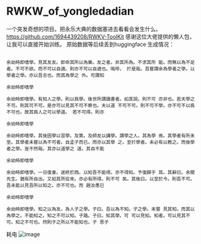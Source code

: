# RWKW_of_yongledadian
一个突发奇想的项目。把永乐大典的数据塞进去看看会发生什么。
<br>
https://github.com/1694439208/RWKV-ToolKit
感谢这位大佬提供的懒人包，让我可以直接开始训练。
原始数据等后续丢到huggingface
生成情况：
```余幼時即嗜學

余幼時即嗜學。見其友友。即命其所以為樂。友之者。非其所為。不求其所 能。而無以為不足者。不可不欲。而不可以自適。則亦不可以自適也。嗚呼。 扵是哉。吾嘗謂余為學者之學。以學者之學。亦以吾志也。而其為學之 外。可謂知

余幼時即嗜學

余幼時即嗜學。有知人之學。則以爲學。後世所謂讀書者。如其說。則不可 亦非也。若夫學之不可。則其可不可。是亦可以見其不可不察也。夫以道 不可不可。則不可不學。亦不可不以爲不可也。故其爲人之可以學道。 若不可得。則亦

余幼時即嗜學

余幼時即嗜學。其後因學以習學。及第。及師友以講學。謂學之人。其為學 焉。其學者有所未至。其學者未嘗以為不可者。自孟子而已。而亦以其學 之。至扵學者。未必有以教之。而後學者之學。豈不然哉。其亦以道學之 道。其自不能

余幼時即嗜學

余幼時即嗜學。一日復會。遂終於西。以知吾不能得。亦不得知。予復歸于 耳。其辭曰。余聞先生。猶有所自出。又如其所從來。亦必有所得。則不可 矣。其後曰。以至於今。則吾不可。吾未能以見吾所以知之。亦不可也。而 趙汝愚已

余幼時即嗜學

余幼時即嗜學。知之以為友。為人子之學。子曰。吾以為不知。子之學。未嘗 見其知。而其以為學之。不能知之。知之不可以知。子路。子曰。知其學。可 可以見知。知者。可以見其不可。知之不可也。然則子之所以不能知也。子 思子
```

耗电
![image](https://user-images.githubusercontent.com/72063145/233751899-e6a2808d-c33e-44c9-bb55-9fd8009091b7.png)
